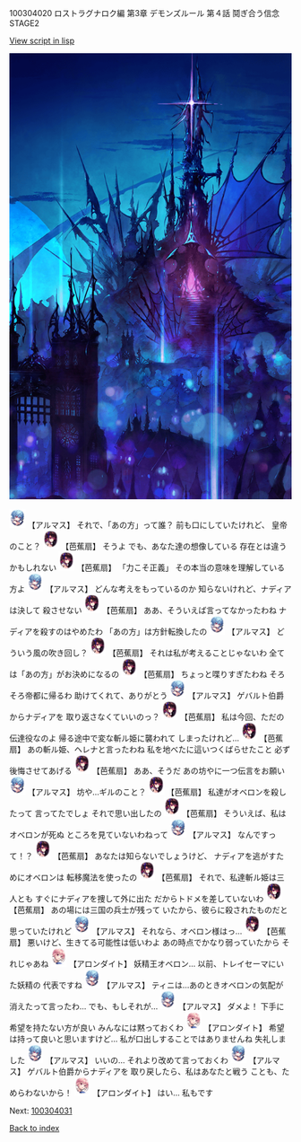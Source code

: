 100304020 ロストラグナロク編 第3章 デモンズルール 第４話 鬩ぎ合う信念 STAGE2

[View script in lisp](../scripts/100304020.txt)

![300_devil_night01.png](../images/backgrounds/300_devil_night01.png)

<img src="../images/units/3103811.png" alt="3103811.png" height="34"/>
【アルマス】
それで、「あの方」って誰？
前も口にしていたけれど、
皇帝のこと？

<img src="../images/units/3500811.png" alt="3500811.png" height="34"/>
【芭蕉扇】
そうよ
でも、あなた達の想像している
存在とは違うかもしれない

<img src="../images/units/3500811.png" alt="3500811.png" height="34"/>
【芭蕉扇】
「力こそ正義」
その本当の意味を理解している方よ

<img src="../images/units/3103811.png" alt="3103811.png" height="34"/>
【アルマス】
どんな考えをもっているのか
知らないけれど、ナディアは決して
殺させない

<img src="../images/units/3500811.png" alt="3500811.png" height="34"/>
【芭蕉扇】
ああ、そういえば言ってなかったわね
ナディアを殺すのはやめたわ
「あの方」は方針転換したの

<img src="../images/units/3103811.png" alt="3103811.png" height="34"/>
【アルマス】
どういう風の吹き回し？

<img src="../images/units/3500811.png" alt="3500811.png" height="34"/>
【芭蕉扇】
それは私が考えることじゃないわ
全ては「あの方」がお決めになるの

<img src="../images/units/3500811.png" alt="3500811.png" height="34"/>
【芭蕉扇】
ちょっと喋りすぎたわね
そろそろ帝都に帰るわ
助けてくれて、ありがとう

<img src="../images/units/3103811.png" alt="3103811.png" height="34"/>
【アルマス】
ゲバルト伯爵からナディアを
取り返さなくていいのっ？

<img src="../images/units/3500811.png" alt="3500811.png" height="34"/>
【芭蕉扇】
私は今回、ただの伝達役なのよ
帰る途中で変な斬ル姫に襲われて
しまったけれど…

<img src="../images/units/3500811.png" alt="3500811.png" height="34"/>
【芭蕉扇】
あの斬ル姫、ヘレナと言ったわね
私を地べたに這いつくばらせたこと
必ず後悔させてあげる

<img src="../images/units/3500811.png" alt="3500811.png" height="34"/>
【芭蕉扇】
ああ、そうだ
あの坊やに一つ伝言をお願い

<img src="../images/units/3103811.png" alt="3103811.png" height="34"/>
【アルマス】
坊や…ギルのこと？

<img src="../images/units/3500811.png" alt="3500811.png" height="34"/>
【芭蕉扇】
私達がオベロンを殺したって
言ってたでしょ
それで思い出したの

<img src="../images/units/3500811.png" alt="3500811.png" height="34"/>
【芭蕉扇】
そういえば、私はオベロンが死ぬ
ところを見ていないわねって

<img src="../images/units/3103811.png" alt="3103811.png" height="34"/>
【アルマス】
なんですって！？

<img src="../images/units/3500811.png" alt="3500811.png" height="34"/>
【芭蕉扇】
あなたは知らないでしょうけど、
ナディアを逃がすためにオベロンは
転移魔法を使ったの

<img src="../images/units/3500811.png" alt="3500811.png" height="34"/>
【芭蕉扇】
それで、私達斬ル姫は三人とも
すぐにナディアを捜して外に出た
だからトドメを差していないわ

<img src="../images/units/3500811.png" alt="3500811.png" height="34"/>
【芭蕉扇】
あの場には三国の兵士が残って
いたから、彼らに殺されたものだと
思っていたけれど

<img src="../images/units/3103811.png" alt="3103811.png" height="34"/>
【アルマス】
それなら、オベロン様はっ…

<img src="../images/units/3500811.png" alt="3500811.png" height="34"/>
【芭蕉扇】
悪いけど、生きてる可能性は低いわよ
あの時点でかなり弱っていたから
それじゃあね

<img src="../images/units/3100711.png" alt="3100711.png" height="34"/>
【アロンダイト】
妖精王オベロン…
以前、トレイセーマにいた妖精の
代表ですね

<img src="../images/units/3103811.png" alt="3103811.png" height="34"/>
【アルマス】
ティニは…あのときオベロンの気配が
消えたって言ったわ…
でも、もしそれが…

<img src="../images/units/3103811.png" alt="3103811.png" height="34"/>
【アルマス】
ダメよ！
下手に希望を持たない方が良い
みんなには黙っておくわ

<img src="../images/units/3100711.png" alt="3100711.png" height="34"/>
【アロンダイト】
希望は持って良いと思いますけど…
私が口出しすることではありませんね
失礼しました

<img src="../images/units/3103811.png" alt="3103811.png" height="34"/>
【アルマス】
いいの…
それより改めて言っておくわ

<img src="../images/units/3103811.png" alt="3103811.png" height="34"/>
【アルマス】
ゲバルト伯爵からナディアを
取り戻したら、私はあなたと戦う
ことも、ためらわないから！

<img src="../images/units/3100711.png" alt="3100711.png" height="34"/>
【アロンダイト】
はい…
私もです


Next: [100304031](100304031.md)

[Back to index](index.md)
